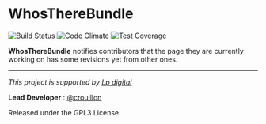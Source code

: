 WhosThereBundle
===============

[![Build Status](https://travis-ci.org/Lp-digital/WhosThereBundle.svg?branch=master)](https://travis-ci.org/Lp-digital/WhosThereBundle)
[![Code Climate](https://codeclimate.com/github/Lp-digital/WhosThereBundle/badges/gpa.svg)](https://codeclimate.com/github/Lp-digital/WhosThereBundle)
[![Test Coverage](https://codeclimate.com/github/Lp-digital/WhosThereBundle/badges/coverage.svg)](https://codeclimate.com/github/Lp-digital/WhosThereBundle/coverage)

**WhosThereBundle** notifies contributors that the page they are currently working on has some revisions yet from other ones.

---

*This project is supported by [Lp digital](http://www.lp-digital.fr/en/)*

**Lead Developer** : [@crouillon](https://github.com/crouillon)

Released under the GPL3 License
